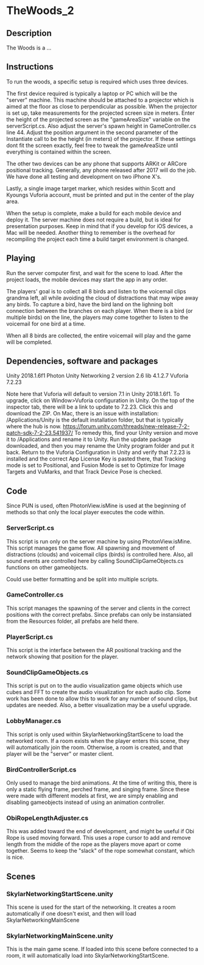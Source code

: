 # TheWoods_2

## Description
The Woods is a ...

## Instructions
To run the woods, a specific setup is required which uses three devices.

The first device required is typically a laptop or PC which will be the "server" machine. This machine should be attached to a projector which is aimed at the floor as close to perpendicular as possible. 
When the projector is set up, take measurements for the projected screen size in meters. Enter the height of the projected screen as the "gameAreaSize" variable on the serverScript.cs.
Also adjust the server's spawn height in GameController.cs line 44. Adjust the position argument in the second parameter of the Instantiate call to be the height (in meters) of the projector.
If these settings dont fit the screen exactly, feel free to tweak the gameAreaSize until everything is contained within the screen.

The other two devices can be any phone that supports ARKit or ARCore positional tracking. Generally, any phone released after 2017 will do the job. We have done all testing and development on two iPhone X's.

Lastly, a single image target marker, which resides within Scott and Kyoungs Vuforia account, must be printed and put in the center of the play area.

When the setup is complete, make a build for each mobile device and deploy it. The server machine does not require a build, but is ideal for presentation purposes.
Keep in mind that if you develop for iOS devices, a Mac will be needed. Another thing to remember is the overhead for recompiling the project each time a build target environment is changed.

## Playing
Run the server computer first, and wait for the scene to load. After the project loads, the mobile devices may start the app in any order.

The players' goal is to collect all 8 birds and listen to the voicemail clips grandma left, all while avoiding the cloud of distractions that may wipe away any birds.
To capture a bird, have the bird land on the lighning bolt connection between the branches on each player. When there is a bird (or multiple birds) on the line, the players may come together to listen to the voicemail for one bird at a time.

When all 8 birds are collected, the entire voicemail will play and the game will be completed.

## Dependencies, software and packages
Unity 2018.1.6f1
Photon Unity Networking 2 version 2.6 lib 4.1.2.7
Vuforia 7.2.23

Note here that Vuforia will default to version 7.1 in Unity 2018.1.6f1. To upgrade, click on Window>Vuforia configuration in Unity. On the top of the inspector tab, there will be a link to update to 7.2.23. Click this and download the ZIP. On Mac, there is an issue with installation: /Applications/Unity is the default installation folder, but that is typically where the hub is now. https://forum.unity.com/threads/new-release-7-2-patch-sdk-7-2-23.541937/
To remedy this, find your Unity version and move it to /Applications and rename it to Unity. Run the update package downloaded, and then you may rename the Unity program folder and put it back.
Return to the Vuforia Configuration in Unity and verify that 7.2.23 is installed and the correct App License Key is pasted there, that Tracking mode is set to Positional, and Fusion Mode is set to Optimize for Image Targets and VuMarks, and that Track Device Pose is checked.

## Code
Since PUN is used, often PhotonView.isMine is used at the beginning of methods so that only the local player executes the code within.

### ServerScript.cs
This script is run only on the server machine by using PhotonView.isMine.
This script manages the game flow. All spawning and movement of distractions (clouds) and voicemail clips (birds) is controlled here. Also, all sound events are controlled here by calling SoundClipGameObjects.cs functions on other gameobjects.

Could use better formatting and be split into multiple scripts.

### GameController.cs
This script manages the spawning of the server and clients in the correct positions with the correct prefabs. Since prefabs can only be instansiated from the Resources folder, all prefabs are held there.

### PlayerScript.cs
This script is the interface between the AR positional tracking and the network showing that position for the player. 

### SoundClipGameObjects.cs
This script is put on to the audio visualization game objects which use cubes and FFT to create the audio visualization for each audio clip. Some work has been done to allow this to work for any number of sound clips, but updates are needed. Also, a better visualization may be a useful upgrade.

### LobbyManager.cs
This script is only used within SkylarNetworkingStartScene to load the networked room. If a room exists when the player enters this scene, they will automatically join the room. Otherwise, a room is created, and that player will be the "server" or master client.

### BirdControllerScript.cs
Only used to manage the bird animations. At the time of writing this, there is only a static flying frame, perched frame, and singing frame. Since these were made with different models at first, we are simply enabling and disabling gameobjects instead of using an animation controller.

### ObiRopeLengthAdjuster.cs
This was added toward the end of development, and might be useful if Obi Rope is used moving forward. This uses a rope cursor to add and remove length from the middle of the rope as the players move apart or come together. Seems to keep the "slack" of the rope somewhat constant, which is nice.

## Scenes
### SkylarNetworkingStartScene.unity
This scene is used for the start of the networking. It creates a room automatically if one doesn't exist, and then will load SkylarNetworkingMainScene

### SkylarNetworkingMainScene.unity
This is the main game scene. If loaded into this scene before connected to a room, it will automatically load into SkylarNetworkingStartScene.

